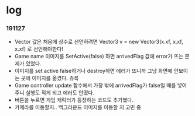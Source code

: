 ﻿# log

### 191127
-  Vector 값은 처음에 상수로 선언하려면
   Vector3 v = new Vector3(x.xf, x.xf, x.xf) 로 선언해야한다!
- Game name 이미지를 SetActive(false) 하면 arrivedFlag 값에 error가 뜨는 문제가 있었다.
- 이미지를 set active false하거나 destroy하면 에러가 뜨니까 그냥 화면에 안보이는 곳에 이미지를 옮겼다. 쥬륵
- Game controller update 함수에서 가장 밖에 arrivedFlag가 false일 때를 넣어주니 실행도 적게 되고 에러도 안떴다.
- 버튼을 누르면 게임 캐릭터가 등장하는 코드도 추가했다.
- 카메라를 이동할지.. 백그라운드 이미지를 이동할 지 고민 중